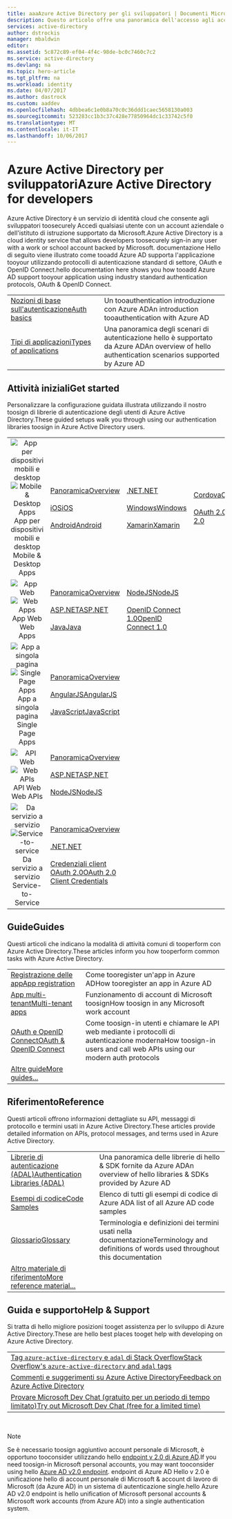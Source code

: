 ```yaml
---
title: aaaAzure Active Directory per gli sviluppatori | Documenti Microsoft
description: Questo articolo offre una panoramica dell'accesso agli account Microsoft aziendali e dell'istituto di istruzione tramite Azure Active Directory.
services: active-directory
author: dstrockis
manager: mbaldwin
editor: 
ms.assetid: 5c872c89-ef04-4f4c-98de-bc0c7460c7c2
ms.service: active-directory
ms.devlang: na
ms.topic: hero-article
ms.tgt_pltfrm: na
ms.workload: identity
ms.date: 04/07/2017
ms.author: dastrock
ms.custom: aaddev
ms.openlocfilehash: 4dbbea6c1e0b8a70c0c36ddd1caec5658130a003
ms.sourcegitcommit: 523283cc1b3c37c428e77850964dc1c33742c5f0
ms.translationtype: MT
ms.contentlocale: it-IT
ms.lasthandoff: 10/06/2017
---
```

# <a name="azure-active-directory-for-developers"></a><span data-ttu-id="81f6b-103">Azure Active Directory per sviluppatori</span><span class="sxs-lookup"><span data-stu-id="81f6b-103">Azure Active Directory for developers</span></span>
<span data-ttu-id="81f6b-104">Azure Active Directory è un servizio di identità cloud che consente agli sviluppatori toosecurely Accedi qualsiasi utente con un account aziendale o dell'istituto di istruzione supportato da Microsoft.</span><span class="sxs-lookup"><span data-stu-id="81f6b-104">Azure Active Directory is a cloud identity service that allows developers toosecurely sign-in any user with a work or school account backed by Microsoft.</span></span>  <span data-ttu-id="81f6b-105">documentazione Hello di seguito viene illustrato come tooadd Azure AD supporta l'applicazione tooyour utilizzando protocolli di autenticazione standard di settore, OAuth e OpenID Connect.</span><span class="sxs-lookup"><span data-stu-id="81f6b-105">hello documentation here shows you how tooadd Azure AD support tooyour application using industry standard authentication protocols, OAuth & OpenID Connect.</span></span>

| | |
| --- | --- |
|[<span data-ttu-id="81f6b-106">Nozioni di base sull'autenticazione</span><span class="sxs-lookup"><span data-stu-id="81f6b-106">Auth basics</span></span>](active-directory-authentication-scenarios.md) | <span data-ttu-id="81f6b-107">Un tooauthentication introduzione con Azure AD</span><span class="sxs-lookup"><span data-stu-id="81f6b-107">An introduction tooauthentication with Azure AD</span></span> |
|[<span data-ttu-id="81f6b-108">Tipi di applicazioni</span><span class="sxs-lookup"><span data-stu-id="81f6b-108">Types of applications</span></span>](active-directory-authentication-scenarios.md#application-types-and-scenarios) | <span data-ttu-id="81f6b-109">Una panoramica degli scenari di autenticazione hello è supportato da Azure AD</span><span class="sxs-lookup"><span data-stu-id="81f6b-109">An overview of hello authentication scenarios supported by Azure AD</span></span> |                                
                                                                              
## <a name="get-started"></a><span data-ttu-id="81f6b-110">Attività iniziali</span><span class="sxs-lookup"><span data-stu-id="81f6b-110">Get started</span></span>
<span data-ttu-id="81f6b-111">Personalizzare la configurazione guidata illustrata utilizzando il nostro toosign di librerie di autenticazione degli utenti di Azure Active Directory.</span><span class="sxs-lookup"><span data-stu-id="81f6b-111">These guided setups walk you through using our authentication libraries toosign in Azure Active Directory users.</span></span>

|  |  |  |  |
| --- | --- | --- | --- |
| <span data-ttu-id="81f6b-112"><center>![App per dispositivi mobili e desktop](./media/active-directory-developers-guide/NativeApp_Icon.png)</span><span class="sxs-lookup"><span data-stu-id="81f6b-112"><center>![Mobile & Desktop Apps](./media/active-directory-developers-guide/NativeApp_Icon.png)</span></span><br /><span data-ttu-id="81f6b-113">App per dispositivi mobili e desktop</center></span><span class="sxs-lookup"><span data-stu-id="81f6b-113">Mobile & Desktop Apps</center></span></span> | [<span data-ttu-id="81f6b-114">Panoramica</span><span class="sxs-lookup"><span data-stu-id="81f6b-114">Overview</span></span>](active-directory-authentication-scenarios.md#native-application-to-web-api)<br /><br />[<span data-ttu-id="81f6b-115">iOS</span><span class="sxs-lookup"><span data-stu-id="81f6b-115">iOS</span></span>](active-directory-devquickstarts-ios.md)<br /><br />[<span data-ttu-id="81f6b-116">Android</span><span class="sxs-lookup"><span data-stu-id="81f6b-116">Android</span></span>](active-directory-devquickstarts-android.md) | [<span data-ttu-id="81f6b-117">.NET</span><span class="sxs-lookup"><span data-stu-id="81f6b-117">.NET</span></span>](active-directory-devquickstarts-dotnet.md)<br /><br />[<span data-ttu-id="81f6b-118">Windows</span><span class="sxs-lookup"><span data-stu-id="81f6b-118">Windows</span></span>](active-directory-devquickstarts-windowsstore.md)<br /><br />[<span data-ttu-id="81f6b-119">Xamarin</span><span class="sxs-lookup"><span data-stu-id="81f6b-119">Xamarin</span></span>](active-directory-devquickstarts-xamarin.md) | [<span data-ttu-id="81f6b-120">Cordova</span><span class="sxs-lookup"><span data-stu-id="81f6b-120">Cordova</span></span>](active-directory-devquickstarts-cordova.md)<br /><br />[<span data-ttu-id="81f6b-121">OAuth 2.0</span><span class="sxs-lookup"><span data-stu-id="81f6b-121">OAuth 2.0</span></span>](active-directory-protocols-oauth-code.md) |
| <span data-ttu-id="81f6b-122"><center>![App Web](./media/active-directory-developers-guide/Web_app.png)</span><span class="sxs-lookup"><span data-stu-id="81f6b-122"><center>![Web Apps](./media/active-directory-developers-guide/Web_app.png)</span></span><br /><span data-ttu-id="81f6b-123">App Web</center></span><span class="sxs-lookup"><span data-stu-id="81f6b-123">Web Apps</center></span></span> | [<span data-ttu-id="81f6b-124">Panoramica</span><span class="sxs-lookup"><span data-stu-id="81f6b-124">Overview</span></span>](active-directory-authentication-scenarios.md#web-browser-to-web-application)<br /><br />[<span data-ttu-id="81f6b-125">ASP.NET</span><span class="sxs-lookup"><span data-stu-id="81f6b-125">ASP.NET</span></span>](active-directory-devquickstarts-webapp-dotnet.md)<br /><br />[<span data-ttu-id="81f6b-126">Java</span><span class="sxs-lookup"><span data-stu-id="81f6b-126">Java</span></span>](active-directory-devquickstarts-webapp-java.md) | [<span data-ttu-id="81f6b-127">NodeJS</span><span class="sxs-lookup"><span data-stu-id="81f6b-127">NodeJS</span></span>](active-directory-devquickstarts-openidconnect-nodejs.md)<br /><br />[<span data-ttu-id="81f6b-128">OpenID Connect 1.0</span><span class="sxs-lookup"><span data-stu-id="81f6b-128">OpenID Connect 1.0</span></span>](active-directory-protocols-openid-connect-code.md) |  |
| <span data-ttu-id="81f6b-129"><center>![App a singola pagina](./media/active-directory-developers-guide/SPA.png)</span><span class="sxs-lookup"><span data-stu-id="81f6b-129"><center>![Single Page Apps](./media/active-directory-developers-guide/SPA.png)</span></span><br /><span data-ttu-id="81f6b-130">App a singola pagina</center></span><span class="sxs-lookup"><span data-stu-id="81f6b-130">Single Page Apps</center></span></span> | [<span data-ttu-id="81f6b-131">Panoramica</span><span class="sxs-lookup"><span data-stu-id="81f6b-131">Overview</span></span>](active-directory-authentication-scenarios.md#single-page-application-spa)<br /><br />[<span data-ttu-id="81f6b-132">AngularJS</span><span class="sxs-lookup"><span data-stu-id="81f6b-132">AngularJS</span></span>](active-directory-devquickstarts-angular.md)<br /><br />[<span data-ttu-id="81f6b-133">JavaScript</span><span class="sxs-lookup"><span data-stu-id="81f6b-133">JavaScript</span></span>](https://github.com/Azure-Samples/active-directory-javascript-singlepageapp-dotnet-webapi) |  |  |
| <span data-ttu-id="81f6b-134"><center>![API Web](./media/active-directory-developers-guide/Web_API.png)</span><span class="sxs-lookup"><span data-stu-id="81f6b-134"><center>![Web APIs](./media/active-directory-developers-guide/Web_API.png)</span></span><br /><span data-ttu-id="81f6b-135">API Web</center></span><span class="sxs-lookup"><span data-stu-id="81f6b-135">Web APIs</center></span></span> | [<span data-ttu-id="81f6b-136">Panoramica</span><span class="sxs-lookup"><span data-stu-id="81f6b-136">Overview</span></span>](active-directory-authentication-scenarios.md#web-application-to-web-api)<br /><br />[<span data-ttu-id="81f6b-137">ASP.NET</span><span class="sxs-lookup"><span data-stu-id="81f6b-137">ASP.NET</span></span>](active-directory-devquickstarts-webapi-dotnet.md)<br /><br />[<span data-ttu-id="81f6b-138">NodeJS</span><span class="sxs-lookup"><span data-stu-id="81f6b-138">NodeJS</span></span>](active-directory-devquickstarts-webapi-nodejs.md) | &nbsp; |
| <span data-ttu-id="81f6b-139"><center>![Da servizio a servizio](./media/active-directory-developers-guide/Service_App.png)</span><span class="sxs-lookup"><span data-stu-id="81f6b-139"><center>![Service-to-service](./media/active-directory-developers-guide/Service_App.png)</span></span><br /><span data-ttu-id="81f6b-140">Da servizio a servizio</center></span><span class="sxs-lookup"><span data-stu-id="81f6b-140">Service-to-Service</center></span></span> | [<span data-ttu-id="81f6b-141">Panoramica</span><span class="sxs-lookup"><span data-stu-id="81f6b-141">Overview</span></span>](active-directory-authentication-scenarios.md#daemon-or-server-application-to-web-api)<br /><br />[<span data-ttu-id="81f6b-142">.NET</span><span class="sxs-lookup"><span data-stu-id="81f6b-142">.NET</span></span>](active-directory-code-samples.md#server-or-daemon-application-to-web-api)<br /><br />[<span data-ttu-id="81f6b-143">Credenziali client OAuth 2.0</span><span class="sxs-lookup"><span data-stu-id="81f6b-143">OAuth 2.0 Client Credentials</span></span>](active-directory-protocols-oauth-service-to-service.md) |  |

## <a name="guides"></a><span data-ttu-id="81f6b-144">Guide</span><span class="sxs-lookup"><span data-stu-id="81f6b-144">Guides</span></span>
<span data-ttu-id="81f6b-145">Questi articoli che indicano la modalità di attività comuni di tooperform con Azure Active Directory.</span><span class="sxs-lookup"><span data-stu-id="81f6b-145">These articles inform you how tooperform common tasks with Azure Active Directory.</span></span>

|                                                                           |  |
|---------------------------------------------------------------------------| --- |
|[<span data-ttu-id="81f6b-146">Registrazione delle app</span><span class="sxs-lookup"><span data-stu-id="81f6b-146">App registration</span></span>](active-directory-integrating-applications.md)           | <span data-ttu-id="81f6b-147">Come tooregister un'app in Azure AD</span><span class="sxs-lookup"><span data-stu-id="81f6b-147">How tooregister an app in Azure AD</span></span> |
|[<span data-ttu-id="81f6b-148">App multi-tenant</span><span class="sxs-lookup"><span data-stu-id="81f6b-148">Multi-tenant apps</span></span>](active-directory-devhowto-multi-tenant-overview.md)    | <span data-ttu-id="81f6b-149">Funzionamento di account di Microsoft toosign</span><span class="sxs-lookup"><span data-stu-id="81f6b-149">How toosign in any Microsoft work account</span></span> |
|[<span data-ttu-id="81f6b-150">OAuth e OpenID Connect</span><span class="sxs-lookup"><span data-stu-id="81f6b-150">OAuth & OpenID Connect</span></span>](active-directory-protocols-openid-connect-code.md)| <span data-ttu-id="81f6b-151">Come toosign-in utenti e chiamare le API web mediante i protocolli di autenticazione moderna</span><span class="sxs-lookup"><span data-stu-id="81f6b-151">How toosign-in users and call web APIs using our modern auth protocols</span></span> |
|[<span data-ttu-id="81f6b-152">Altre guide</span><span class="sxs-lookup"><span data-stu-id="81f6b-152">More guides...</span></span>](active-directory-developers-guide-index.md#guides)        |     |

## <a name="reference"></a><span data-ttu-id="81f6b-153">Riferimento</span><span class="sxs-lookup"><span data-stu-id="81f6b-153">Reference</span></span>
<span data-ttu-id="81f6b-154">Questi articoli offrono informazioni dettagliate su API, messaggi di protocollo e termini usati in Azure Active Directory.</span><span class="sxs-lookup"><span data-stu-id="81f6b-154">These articles provide detailed information on APIs, protocol messages, and terms used in Azure Active Directory.</span></span>

|                                                                                   | |
| ----------------------------------------------------------------------------------| --- |
| [<span data-ttu-id="81f6b-155">Librerie di autenticazione (ADAL)</span><span class="sxs-lookup"><span data-stu-id="81f6b-155">Authentication Libraries (ADAL)</span></span>](active-directory-authentication-libraries.md)   | <span data-ttu-id="81f6b-156">Una panoramica delle librerie di hello & SDK fornite da Azure AD</span><span class="sxs-lookup"><span data-stu-id="81f6b-156">An overview of hello libraries & SDKs provided by Azure AD</span></span> |
| [<span data-ttu-id="81f6b-157">Esempi di codice</span><span class="sxs-lookup"><span data-stu-id="81f6b-157">Code Samples</span></span>](active-directory-code-samples.md)                                  | <span data-ttu-id="81f6b-158">Elenco di tutti gli esempi di codice di Azure AD</span><span class="sxs-lookup"><span data-stu-id="81f6b-158">A list of all Azure AD code samples</span></span> |
| [<span data-ttu-id="81f6b-159">Glossario</span><span class="sxs-lookup"><span data-stu-id="81f6b-159">Glossary</span></span>](active-directory-dev-glossary.md)                                      | <span data-ttu-id="81f6b-160">Terminologia e definizioni dei termini usati nella documentazione</span><span class="sxs-lookup"><span data-stu-id="81f6b-160">Terminology and definitions of words used throughout this documentation</span></span> |
| [<span data-ttu-id="81f6b-161">Altro materiale di riferimento</span><span class="sxs-lookup"><span data-stu-id="81f6b-161">More reference material...</span></span>](active-directory-developers-guide-index.md#reference)|     |

## <a name="help--support"></a><span data-ttu-id="81f6b-162">Guida e supporto</span><span class="sxs-lookup"><span data-stu-id="81f6b-162">Help & Support</span></span>
<span data-ttu-id="81f6b-163">Si tratta di hello migliore posizioni tooget assistenza per lo sviluppo di Azure Active Directory.</span><span class="sxs-lookup"><span data-stu-id="81f6b-163">These are hello best places tooget help with developing on Azure Active Directory.</span></span>

|  |  
|---|
|[<span data-ttu-id="81f6b-164">Tag `azure-active-directory` e `adal` di Stack Overflow</span><span class="sxs-lookup"><span data-stu-id="81f6b-164">Stack Overflow's `azure-active-directory` and `adal` tags</span></span>](http://stackoverflow.com/questions/tagged/azure-active-directory+or+adal)      |
|[<span data-ttu-id="81f6b-165">Commenti e suggerimenti su Azure Active Directory</span><span class="sxs-lookup"><span data-stu-id="81f6b-165">Feedback on Azure Active Directory</span></span>](https://feedback.azure.com/forums/169401-azure-active-directory/category/164757-developer-experiences)|
| [<span data-ttu-id="81f6b-166">Provare Microsoft Dev Chat (gratuito per un periodo di tempo limitato)</span><span class="sxs-lookup"><span data-stu-id="81f6b-166">Try out Microsoft Dev Chat (free for a limited time)</span></span>](http://aka.ms/devchat) |

<br />

> [!NOTE]
> <span data-ttu-id="81f6b-167">Se è necessario toosign aggiuntivo account personale di Microsoft, è opportuno tooconsider utilizzando hello [endpoint v 2.0 di Azure AD](active-directory-appmodel-v2-overview.md).</span><span class="sxs-lookup"><span data-stu-id="81f6b-167">If you need toosign-in Microsoft personal accounts, you may want tooconsider using hello [Azure AD v2.0 endpoint](active-directory-appmodel-v2-overview.md).</span></span>  <span data-ttu-id="81f6b-168">endpoint di Azure AD Hello v 2.0 è unificazione hello di account personale di Microsoft & account di lavoro di Microsoft (da Azure AD) in un sistema di autenticazione single.</span><span class="sxs-lookup"><span data-stu-id="81f6b-168">hello Azure AD v2.0 endpoint is hello unification of Microsoft personal accounts & Microsoft work accounts (from Azure AD) into a single authentication system.</span></span>
